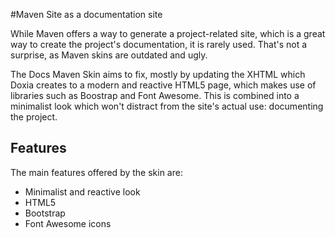 #Maven Site as a documentation site

While Maven offers a way to generate a project-related site, which is a great way to create the project's documentation, it is rarely used. That's not a surprise, as Maven skins are outdated and ugly.

The Docs Maven Skin aims to fix, mostly by updating the XHTML which Doxia creates to a modern and reactive HTML5 page, which makes use of libraries such as Boostrap and Font Awesome. This is combined into a minimalist look which won't distract from the site's actual use: documenting the project.

## Features

The main features offered by the skin are:

- Minimalist and reactive look
- HTML5
- Bootstrap
- Font Awesome icons